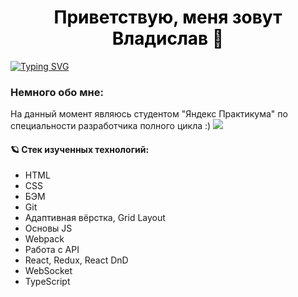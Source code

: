 <h1 style="color:black" align="center">Приветствую, меня зовут Владислав 🌚</h1>
<a href="https://git.io/typing-svg"><img src="https://readme-typing-svg.herokuapp.com?font=Pixelify+Sans&size=25&duration=6000&pause=1500&color=7C3CFF&center=true&width=900&lines=%D0%9D%D0%B0%D1%87%D0%B8%D0%BD%D0%B0%D1%8E%D1%89%D0%B8%D0%B9+%D0%B2%D0%B5%D0%B1-%D1%80%D0%B0%D0%B7%D1%80%D0%B0%D0%B1%D0%BE%D1%82%D1%87%D0%B8%D0%BA+.+.+." alt="Typing SVG" /></a>

<h3>Немного обо мне:</h3>
На данный момент являюсь студентом "Яндекс Практикума" по специальности разработчика полного цикла :)

<img src="https://www.codewars.com/users/l1v9l9s7l/badges/small">
<h4>🪐 Стек изученных технологий:</h4>

- HTML
- CSS
- БЭМ
- Git
- Адаптивная вёрстка, Grid Layout
- Основы JS
- Webpack
- Работа с API
- React, Redux, React DnD
- WebSocket
- TypeScript


